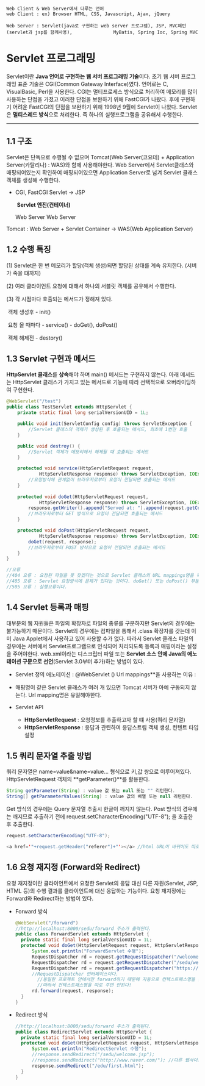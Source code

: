 ```
Web Client & Web Server에서 다루는 언어
web Client : ex) Browser HTML, CSS, Javascript, Ajax, jQuery

Web Server : Servlet(java로 구현하는 web server 프로그램), JSP, MVC패턴(servlet과 jsp를 함께사용), 				MyBatis, Spring Ioc, Spring MVC
```

# Servlet 프로그래밍

Servlet이란 **Java 언어로 구현하는 웹 서버 프로그래밍 기술**이다. 초기 웹 서버 프로그래밍 표준 기술은 CGI(Common Gateway Interface)였다. 언어로는 C, VisualBasic, Perl을 사용한다. CGI는 멀티프로세스 방식으로 처리하여 메모리를 많이 사용하는 단점을 가졌고 이러한 단점을 보완하기 위해 FastCGI가 나왔다. 후에 구현하기 어려운 FastCGI의 단점을 보완하기 위해 1998년 9월에 Servlet이 나왔다. Servlet은 **멀티스레드 방식**으로 처리한다. 즉 하나의 실행프로그램을 공유해서 수행한다.       

---

## 1.1 구조

Servlet은 단독으로 수행될 수 없으며 Tomcat(Web Server(코요테) + Application Server(카탈리나) : WAS)와 함께 사용해야한다.  Web Server에서 Servlet클래스와 매핑되어있는지 확인하여 매핑되어있으면 Application Server로 넘겨 Servlet 클래스 객체를 생성해 수행한다.     

* CGI, FastCGI 						Servlet -> JSP

  ​									  **Servlet 엔진(컨테이너)**

   Web Server							Web Server

Tomcat : Web Server + Servlet Container -> WAS(Web Application Server)



## 1.2 수행 특징

(1) Servlet은 한 번 메모리가 할당(객체 생성)되면 할당된 상태를 계속 유지한다. (서버가 죽을 떄까지)

(2) 여러 클라이언트 요청에 대해서 하나의 서블릿 객체를 공유해서 수행한다.

(3) 각 시점마다 호출되는 메서드가 정해져 있다.

​	 객체 생성후 - init()

​	 요청 올 때마다 - service() - doGet(), doPost()

​	 객체 해제전 - destory()



## 1.3 Servlet 구현과 메서드

**HttpServlet 클래스**를 **상속**해야 하며 main() 메서드는 구현하지 않는다. 아래 메서드는 HttpServlet 클래스가 가지고 있는 메서드로 기능에 따라 선택적으로 오버라이딩하여 구현한다.

``` java
@WebServlet("/test")
public class TestServlet extends HttpServlet {
	private static final long serialVersionUID = 1L;

	public void init(ServletConfig config) throws ServletException {
        //Servlet 클래스의 객체가 생성된 후 호출되는 메서드, 최초에 1번만 호출
	}

	public void destroy() {
        //Servlet 객체가 메모리에서 해제될 때 호출되는 메서드
	}

	protected void service(HttpServletRequest request, 
			HttpServletResponse response) throws ServletException, IOException {
        //요청방식에 관계없이 브라우저로부터 요청이 전달되면 호출되는 메서드
	}
   
	protected void doGet(HttpServletRequest request, 
			HttpServletResponse response) throws ServletException, IOException {
		response.getWriter().append("Served at: ").append(request.getContextPath());
        //브라우저로부터 GET 방식으로 요청이 전달되면 호출되는 메서드
	}

	protected void doPost(HttpServletRequest request, 
			HttpServletResponse response) throws ServletException, IOException {
		doGet(request, response);
        //브라우저로부터 POST 방식으로 요청이 전달되면 호출되는 메서드
	}
}

//오류
//404 오류 : 요청된 파일을 못 찾겠다는 것으로 Servlet 클래스의 URL mappings명을 확인해야 한다.
//405 오류 : Servlet 요청방식에 문제가 있다는 것이다. doGet() 또는 doPost() 부분의 오류를 확인해야 한다.
//505 오류 : 실행오류이다.
```



## 1.4 Servlet 등록과 매핑

대부분의 웹 자원들은 파일의 확장자로 파일의 종류를 구분하지만 Servlet의 경우에는 불가능하기 때문이다. Servlet의 경우에는 컴파일을 통해서 .class 확장자를 갖는데 이미 Java Applet에서 사용하고 있어 사용할 수가 없다. 따라서 Servlet 클래스 파일의 경우에는 서버에서 Servlet프로그램으로 인식되어 처리되도록 등록과 매핑이라는 설정을 주어야한다. web.xml이라는 디스크립터 파일 또는 **Servlet 소스 안에 Java의 애노테이션 구문으로 선언**(Servlet 3.0부터 추가)하는 방법이 있다.

* Servlet 정의 애노테이션 : @WebServlet () Url mappings**을 사용하는 이유 : 
* 매핑명이 같은 Servlet 클래스가 여러 개 있으면 Tomcat 서버가 아예 구동되지 않는다. Url mapping명은 유일해야한다.

* Servlet API
  * **HttpServletRequest** : 요청정보를 추출하고자 할 떄 사용(쿼리 문자열)
  * **HttpServletResponse** : 응답과 관련하여 응답스트림 객체 생성, 컨텐트 타입 설정

## 1.5 쿼리 문자열 추출 방법

쿼리 문자열은 name=value&name=value... 형식으로 키,값 쌍으로 이루어져있다. HttpServletRequest 객체의 **getParameter()**를 활용한다.

``` java
String getParameter(String) : value 값 또는 null 또는 "" 리턴한다.
String[] getParameterValues(String) : value 값의 배열 또는 null 리턴한다.
```

Get 방식의 경우에는 Query 문자열 추출시 한글이 깨지지 않는다. Post 방식의 경우에는 깨지므로 추출하기 전에 request.setCharacterEncoding("UTF-8"); 을 호출한 후 추출한다.

``` java
request.setCharacterEncoding("UTF-8");
```

``` java
<a href='"+request.getHeader("referer")+"'></a> //html URL이 바뀌어도 따로 수정하지 않아도 된다.
```



## 1.6 요청 재지정 (Forward와 Redirect)

요청 재지정이란 클라이언트에서 요청한 Servlet의 응답 대신 다른 자원(Servlet, JSP, HTML 등)의 수행 결과를 클라이언트에 대신 응답하는 기능이다. 요청 재지정에는 Forward와 Redirect하는 방법이 있다.

* Forward 방식

  ``` java
  @WebServlet("/forward") 
  //http://localhost:8000/sedu/forward 주소가 출력된다.
  public class ForwardServlet extends HttpServlet {
  	private static final long serialVersionUID = 1L;
  	protected void doGet(HttpServletRequest request, HttpServletResponse response) throws 	ServletException, IOException {
  		System.out.println("ForwardServlet 수행");
  		RequestDispatcher rd = request.getRequestDispatcher("/welcome.jsp"); 
  		RequestDispatcher rd = request.getRequestDispatcher("/sedu/welcome.jsp"); //오류발생 
  		RequestDispatcher rd = request.getRequestDispatcher("https://naver.com/"); //오류발생
  		//RequestDispatcher 인터페이스이다.
          //동일한 프로젝트 안에서만 forward하기 때문에 자동으로 컨텍스트패스명을 붙여준다.
          //따라서 컨텍스트패스명을 따로 주면 안된다!
  		rd.forward(request, response);
  	}
  }
  ```

  

* Redirect 방식

  ``` java
  //http://localhost:8000/sedu/forward 주소가 출력된다.
  public class RedirectServlet extends HttpServlet {
  	private static final long serialVersionUID = 1L;
  	protected void doGet(HttpServletRequest request, HttpServletResponse response) throws ServletException, IOException {
  		System.out.println("RedirectServlet 수행");
  		//response.sendRedirect("/sedu/welcome.jsp");
  		//response.sendRedirect("http://www.naver.com/"); //다른 웹사이트의 자원을 요청 재지정가능
  		response.sendRedirect("/edu/first.html");
  	}
  }
  ```

  

